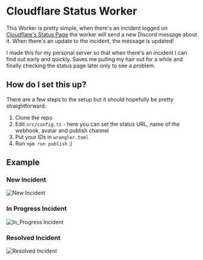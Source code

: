 # Cloudflare Status Worker

This Worker is pretty simple, when there's an incident logged on
[Cloudflare's Status Page](https://www.cloudflarestatus.com/)
the worker will send a new Discord message about it.
When there's an update to the incident, the message is updated!

I made this for my personal server so that when there's an incident I can
find out early and quickly. Saves me pulling my hair out for a while
and finally checking the status page later only to see a problem.

## How do I set this up?
There are a few steps to the setup but it should hopefully be pretty straightforward:

1. Clone the repo
2. Edit `src/config.ts` - here you can set the status URL, name of the webhook, avatar and publish channel
3. Put your IDs in `wrangler.toml`
4. Run `npm run publish` :)

## Example
### New Incident
![New Incident](https://user-images.githubusercontent.com/8492901/131903623-352dd6ec-bd7f-470f-9468-4a271c4ddc69.png)

### In Progress Incident
![In_Progress Incident](https://user-images.githubusercontent.com/8492901/131903520-5aabc84d-786a-4fb8-841c-f7efda00e316.png)

### Resolved Incident
![Resolved Incident](https://user-images.githubusercontent.com/8492901/131903522-a4cdc4bd-ad6e-4d1d-b6dd-65950cca9b45.png)
